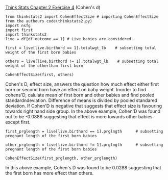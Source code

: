 [Think Stats Chapter 2 Exercise 4](http://greenteapress.com/thinkstats2/html/thinkstats2003.html#toc24) (Cohen's d)

    from thinkstats2 import CohenEffectSize # importing CohenEffectSize from the authours code(thinkstats2.py)
    import nsfg
    import first
    import thinkstats2
    live = df[df.outcome == 1] # Live babies are considered. 

    first = live[live.birthord == 1].totalwgt_lb    # subsetting total weight of the first born babies  

    others = live[live.birthord != 1].totalwgt_lb    # subsetting total weight of the otherthan first born

    CohenEffectSize(first, others) 
    
Cohen's D, effect size, answers the question how much effect either first born or second born have an effect on baby weight. Inorder to find cohens'D, calulate mean of first born and other babies and find pooled standardndeviation. Difference of means is divided by pooled standared deviation. If Cohen'D is negative that suggests that effect size is favouring towards right hand side group. In the above example, Cohen'D was found out to be -0.0886 suggesting that effect is more towards other babies except first. 

    first_prglength = live[live.birthord == 1].prglngth      # subsetting pregnant length of the first born babies 

    other_prglength = live[live.birthord != 1].prglngth      # subsetting pregnant length of the first born babies

    CohenEffectSize(first_prglength, other_prglength)  
     
 In this above example, Cohen's D was found to be 0.0288 suggesting that the first born has more effect than others.
